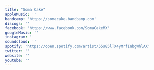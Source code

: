 ```yaml
---
title: "Soma Cake"
appleMusic: ''
bandcamp: 'https://somacake.bandcamp.com'
discogs: ''
facebook: 'https://www.facebook.com/SomaCakeMX'
googleMusic: ''
instagram: ''
soundcloud: ''
spotify: 'https://open.spotify.com/artist/55s85lTX4yMrfInbgWhlAX'
twitter: ''
website: ''
youtube: ''
---
```


